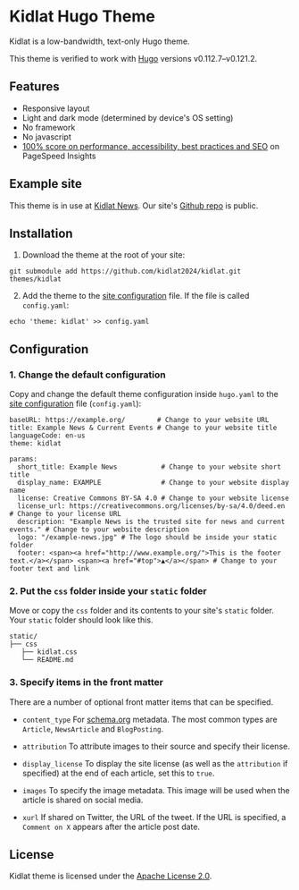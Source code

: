 # Kidlat Hugo Theme

Kidlat is a low-bandwidth, text-only Hugo theme.

This theme is verified to work with [Hugo](https://gohugo.io) versions v0.112.7–v0.121.2.

## Features

- Responsive layout
- Light and dark mode (determined by device's OS setting)
- No framework
- No javascript
- [100% score on performance, accessibility, best practices and SEO](https://pagespeed.web.dev/analysis/https-kidl-at/k1i6fc1anh?form_factor=mobile) on PageSpeed Insights

## Example site

This theme is in use at [Kidlat News](https://kidl.at). Our site's [Github repo](https://www.github.com/kidlat2024/kidlatnews/) is public.

## Installation

1. Download the theme at the root of your site:

```
git submodule add https://github.com/kidlat2024/kidlat.git themes/kidlat
```

2. Add the theme to the [site configuration](https://gohugo.io/getting-started/configuration/) file. If the file is called `config.yaml`:

```
echo 'theme: kidlat' >> config.yaml
```

## Configuration

### 1. Change the default configuration

Copy and change the default theme configuration inside `hugo.yaml` to the [site configuration](https://gohugo.io/getting-started/configuration/) file (`config.yaml`):

```
baseURL: https://example.org/        # Change to your website URL
title: Example News & Current Events # Change to your website title
languageCode: en-us
theme: kidlat

params:
  short_title: Example News           # Change to your website short title
  display_name: EXAMPLE               # Change to your website display name
  license: Creative Commons BY-SA 4.0 # Change to your website license
  license_url: https://creativecommons.org/licenses/by-sa/4.0/deed.en # Change to your license URL
  description: "Example News is the trusted site for news and current events." # Change to your website description
  logo: "/example-news.jpg" # The logo should be inside your static folder
  footer: <span><a href="http://www.example.org/">This is the footer text.</a></span> <span><a href="#top">▲</a></span> # Change to your footer text and link
```

### 2. Put the `css` folder inside your `static` folder

Move or copy the `css` folder and its contents to your site's `static` folder. Your `static` folder should look like this.

```
static/
├── css
   ├── kidlat.css
   └── README.md
```

### 3. Specify items in the front matter

There are a number of optional front matter items that can be specified.

- `content_type` For [schema.org](https://schema.org/) metadata. The most common types are `Article`, `NewsArticle` and `BlogPosting`.

- `attribution` To attribute images to their source and specify their license.

- `display_license` To display the site license (as well as the `attribution` if specified) at the end of each article, set this to `true`. 

- `images` To specify the image metadata. This image will be used when the article is shared on social media.

- `xurl` If shared on Twitter, the URL of the tweet. If the URL is specified, a `Comment on X` appears after the article post date.

## License

Kidlat theme is licensed under the [Apache License 2.0](https://github.com/kidlat2024/kidlat/LICENSE).
